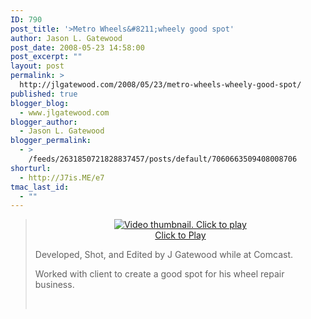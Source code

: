```yaml
---
ID: 790
post_title: '>Metro Wheels&#8211;wheely good spot'
author: Jason L. Gatewood
post_date: 2008-05-23 14:58:00
post_excerpt: ""
layout: post
permalink: >
  http://jlgatewood.com/2008/05/23/metro-wheels-wheely-good-spot/
published: true
blogger_blog:
  - www.jlgatewood.com
blogger_author:
  - Jason L. Gatewood
blogger_permalink:
  - >
    /feeds/2631850721828837457/posts/default/7060663509408008706
shorturl:
  - http://J7is.ME/e7
tmac_last_id:
  - ""
---
```

><center>																									<div>					<a rel="enclosure" href="http://blip.tv/file/get/StarrWulfe-MetroWheelswheelyGoodSpot156.wmv"><img title="Click to Play" alt="Video thumbnail. Click to play" src="http://www.jlgatewood.com/wp-content/uploads/2010/10/StarrWulfe-MetroWheelswheelyGoodSpot156.wmv.jpg" border="0" /></a>					<br />					<a rel="enclosure" href="http://blip.tv/file/get/StarrWulfe-MetroWheelswheelyGoodSpot156.wmv">Click to Play</a>					</div>										</center><div><p>Developed, Shot, and Edited by J Gatewood while at Comcast.</p><p>Worked with client to create a good spot for his wheel repair business. </p></div><br />